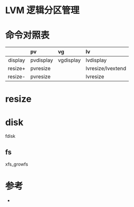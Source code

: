 LVM 逻辑分区管理
===============

# 命令对照表

|         | pv        | vg        | lv                |
|:-------:|:--------- |:--------- |:----------------- |
| display | pvdisplay | vgdisplay | lvdisplay         |
| resize+ | pvresize  |           | lvresize/lvextend |
| resize- | pvresize  |           | lvresize          |


# resize

# disk
fdisk

## fs
xfs_growfs


# 参考
 * []()
